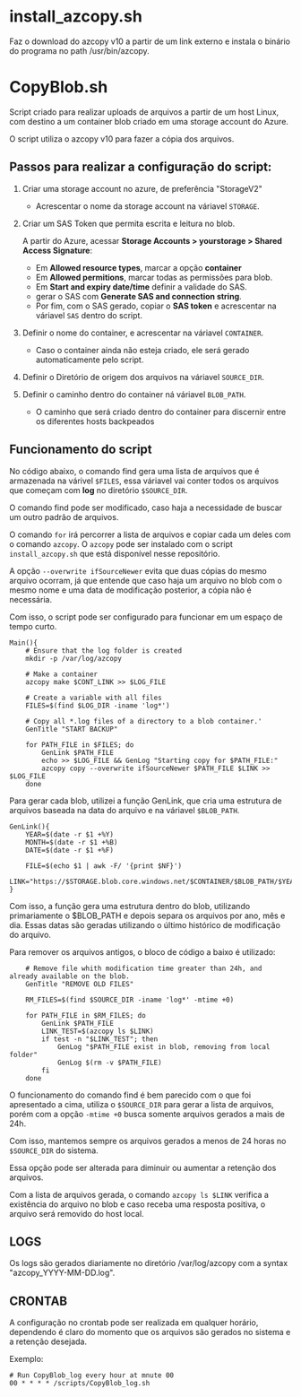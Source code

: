 # install_azcopy.sh

Faz o download do azcopy v10 a partir de um link externo e instala o binário do programa no path /usr/bin/azcopy.

# CopyBlob.sh

Script criado para realizar uploads de arquivos a partir de um host Linux, com destino a um container blob criado em uma storage account do Azure.

O script utiliza o azcopy v10 para fazer a cópia dos arquivos.

## Passos para realizar a configuração do script:

1. Criar uma storage account no azure, de preferência "StorageV2"
    - Acrescentar o nome da storage account na váriavel `STORAGE`.

2. Criar um SAS Token que permita escrita e leitura no blob.

    A partir do Azure, acessar **Storage Accounts > yourstorage > Shared Access Signature**:

    - Em **Allowed resource types**, marcar a opção **container**
    - Em **Allowed permitions**, marcar todas as permissões para blob.
    - Em **Start and expiry date/time** definir a validade do SAS.
    - gerar o SAS com **Generate SAS and connection string**.
    - Por fim, com o SAS gerado, copiar o **SAS token** e acrescentar na váriavel `SAS` dentro do script.

4. Definir o nome do container, e acrescentar na váriavel `CONTAINER`.
    - Caso o container ainda não esteja criado, ele será gerado automaticamente pelo script.

5. Definir o Diretório de origem dos arquivos na váriavel `SOURCE_DIR`.

6. Definir o caminho dentro do container ná váriavel `BLOB_PATH`.
    - O caminho que será criado dentro do container para discernir entre os diferentes hosts backpeados


## Funcionamento do script

No código abaixo, o comando find gera uma lista de arquivos que é armazenada na várivel `$FILES`, essa váriavel vai conter todos os arquivos que começam com **log** no diretório `$SOURCE_DIR`.

O comando find pode ser modificado, caso haja a necessidade de buscar um outro padrão de arquivos.

O comando `for` irá percorrer a lista de arquivos e copiar cada um deles com o comando `azcopy`. O `azcopy` pode ser instalado com o script `install_azcopy.sh` que está disponível nesse repositório.

A opção `--overwrite ifSourceNewer` evita que duas cópias do mesmo arquivo ocorram, já que entende que caso haja um arquivo no blob com o mesmo nome e uma data de modificação posterior, a cópia não é necessária.

Com isso, o script pode ser configurado para funcionar em um espaço de tempo curto.

```
Main(){
    # Ensure that the log folder is created
    mkdir -p /var/log/azcopy

    # Make a container
    azcopy make $CONT_LINK >> $LOG_FILE

    # Create a variable with all files
    FILES=$(find $LOG_DIR -iname 'log*')

    # Copy all *.log files of a directory to a blob container.'
    GenTitle "START BACKUP"

    for PATH_FILE in $FILES; do
        GenLink $PATH_FILE
        echo >> $LOG_FILE && GenLog "Starting copy for $PATH_FILE:"
        azcopy copy --overwrite ifSourceNewer $PATH_FILE $LINK >> $LOG_FILE
    done
```

Para gerar cada blob, utilizei a função GenLink, que cria uma estrutura de arquivos baseada na data do arquivo e na váriavel `$BLOB_PATH`.

```
GenLink(){
    YEAR=$(date -r $1 +%Y)
    MONTH=$(date -r $1 +%B)
    DATE=$(date -r $1 +%F)

    FILE=$(echo $1 | awk -F/ '{print $NF}')
    LINK="https://$STORAGE.blob.core.windows.net/$CONTAINER/$BLOB_PATH/$YEAR/$MONTH/$DATE/$FILE$SAS"
}
```

Com isso, a função gera uma estrutura dentro do blob, utilizando primariamente o $BLOB_PATH e depois separa os arquivos por ano, mês e dia. Essas datas são geradas utilizando o último histórico de modificação do arquivo.

Para remover os arquivos antigos, o bloco de código a baixo é utilizado:

```
    # Remove file whith modification time greater than 24h, and already available on the blob.
    GenTitle "REMOVE OLD FILES"

    RM_FILES=$(find $SOURCE_DIR -iname 'log*' -mtime +0)

    for PATH_FILE in $RM_FILES; do
        GenLink $PATH_FILE
        LINK_TEST=$(azcopy ls $LINK)
        if test -n "$LINK_TEST"; then
            GenLog "$PATH_FILE exist in blob, removing from local folder"
            GenLog $(rm -v $PATH_FILE)
        fi
    done
```

O funcionamento do comando find é bem parecido com o que foi apresentado a cima, utiliza o `$SOURCE_DIR` para gerar a lista de arquivos, porém com a opção `-mtime +0` busca somente arquivos gerados a mais de 24h.

Com isso, mantemos sempre os arquivos gerados a menos de 24 horas no `$SOURCE_DIR` do sistema.

Essa opção pode ser alterada para diminuir ou aumentar a retenção dos arquivos.

Com a lista de arquivos gerada, o comando `azcopy ls $LINK` verifica a existência do arquivo no blob e caso receba uma resposta positiva, o arquivo será removido do host local.

## LOGS

Os logs são gerados diariamente no diretório /var/log/azcopy com a syntax "azcopy_YYYY-MM-DD.log".

## CRONTAB

A configuração no crontab pode ser realizada em qualquer horário, dependendo é claro do momento que os arquivos são gerados no sistema e a retenção desejada.

Exemplo:

```
# Run CopyBlob_log every hour at mnute 00
00 * * * * /scripts/CopyBlob_log.sh
```
